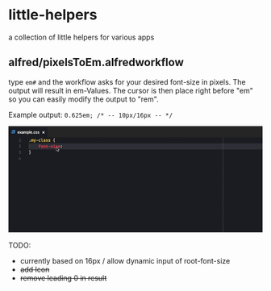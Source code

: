 # little-helpers
a collection of little helpers for various apps

## alfred/pixelsToEm.alfredworkflow
type `em#` and the workflow asks for your desired font-size in pixels.
The output will result in em-Values. The cursor is then place right before "em" so you can easily modify the output to "rem".

Example output: `0.625em; /* -- 10px/16px -- */`

![Screenshot](/.screenshots/pixelsToEm.alfredworkflow.gif)

TODO:
- currently based on 16px / allow dynamic input of root-font-size
- ~~add Icon~~
- ~~remove leading 0 in result~~
